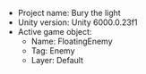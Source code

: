 <!-- UNITY CODE ASSIST INSTRUCTIONS START -->
- Project name: Bury the light
- Unity version: Unity 6000.0.23f1
- Active game object:
  - Name: FloatingEnemy
  - Tag: Enemy
  - Layer: Default
<!-- UNITY CODE ASSIST INSTRUCTIONS END -->